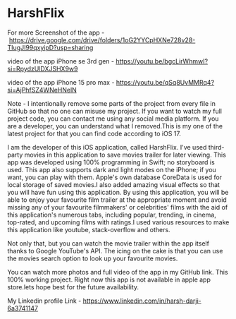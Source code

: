 # HarshFlix
For more Screenshot of the app - https://drive.google.com/drive/folders/1oG2YYCpHXNe728v28-TIugJI99qxyipD?usp=sharing


video of the app iPhone se 3rd gen - https://youtu.be/bgcLirWhmwI?si=RpydzUlDXJSHX9w9


video of the app iPhone 15 pro max - https://youtu.be/qSq8UvMMRq4?si=AjPhfSZ4WNeHNelN


Note - I intentionally remove some parts of the project from every file in GitHub so that no one can misuse my project. If you want to watch my full project code, you can contact me using any social media platform. If you are a developer, you can understand what I removed.This is my one of the latest project for that you can find code according to iOS 17.


I am the developer of this iOS application, called HarshFlix. I've used third-party movies in this application to save movies trailer for later viewing. This app was developed using 100% programming in Swift; no storyboard is used. This app also supports dark and light modes on the iPhone; if you want, you can play with them. Apple's own database CoreData is used for local storage of saved movies.I also added amazing visual effects so that you will have fun using this application. By using this application, you will be able to enjoy your favourite film trailer at the appropriate moment and avoid missing any of your favourite filmmakers' or celebrities' films with the aid of this application's numerous tabs, including popular, trending, in cinema, top-rated, and upcoming films with ratings.I used various resources to make this application like youtube, stack-overflow and others.


Not only that, but you can watch the movie trailer within the app itself thanks to Google YouTube's API. The icing on the cake is that you can use the movies search option to look up your favourite movies.


You can watch more photos and full video of the app in my GitHub link. This 100% working project. Right now this app is not available in apple app store.lets hope best for the future availability.


My Linkedin profile Link - https://www.linkedin.com/in/harsh-darji-6a3741147 
